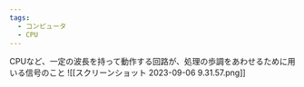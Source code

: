 ```yaml
---
tags:
  - コンピュータ
  - CPU
---
```

CPUなど、一定の波長を持って動作する回路が、処理の歩調をあわせるために用いる信号のこと
![[スクリーンショット 2023-09-06 9.31.57.png]]